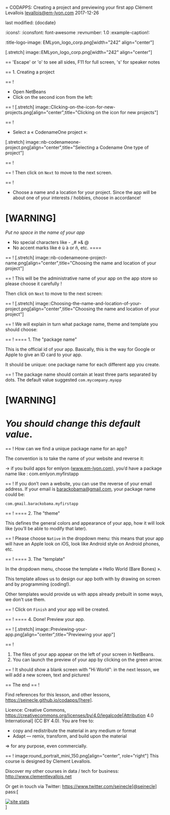 = CODAPPS: Creating a project and previewing your first app
Clément Levallois <levallois@em-lyon.com>
2017-12-26

last modified: {docdate}

:icons!:
:iconsfont:   font-awesome
:revnumber: 1.0
:example-caption!:

:title-logo-image: EMLyon_logo_corp.png[width="242" align="center"]

[.stretch]
image::EMLyon_logo_corp.png[width="242" align="center"]


==  'Escape' or 'o' to see all sides, F11 for full screen, 's' for speaker notes

==  1. Creating a project

==  !
- Open NetBeans
- Click on the second icon from the left:

==  !
[.stretch]
image::Clicking-on-the-icon-for-new-projects.png[align="center",title="Clicking on the icon for new projects"]


==  !
- Select a « CodenameOne project »:

[.stretch]
image::nb-codenameone-project.png[align="center",title="Selecting a Codename One type of project"]

==  !


==  !
Then click on `Next` to move to the next screen.

==  !
- Choose a name and a location for your project. Since the app will be about one of your interests / hobbies, choose in accordance!

[WARNING]
====
*Put no space in the name of your app*
- No special characters like - _# »& @
- No accent marks like é ù à or ñ, etc.
====

==  !
[.stretch]
image::nb-codenameone-project-name.png[align="center",title="Choosing the name and location of your project"]


==  !
This will be the administrative name of your app on the app store so please choose it carefully !

Then click on `Next` to move to the next screen:

==  !
[.stretch]
image::Choosing-the-name-and-location-of-your-project.png[align="center",title="Choosing the name and location of your project"]


==  !
We will explain in turn what package name, theme and template you should choose:

==  !
==== 1. The "package name"

This is the official id of your app. Basically, this is the way for Google or Apple to give an ID card to your app.

It should be unique: one package name for each different app you create.

==  !
The package name should contain at least three parts separated by dots. The default value suggested `com.mycompany.myapp`

[WARNING]
====
*You should change this default value*.
====

==  !
How can we find a unique package name for an app?

The convention is to take the name of your website and reverse it:

-> if you build apps for emlyon (www.em-lyon.com), you’d have a package name like : com.emlyon.myfirstapp

==  !
If you don’t own a website, you can use the reverse of your email address. If your email is barackobama@gmail.com, your package name could be:

`com.gmail.barackobama.myfirstapp`

==  !
==== 2. The "theme"

This defines the general colors and appearance of your app, how it will look like (you’ll be able to modify that later).

==  !
Please choose `Native` in the dropdown menu: this means that your app will have an Apple look on iOS, look like Android style on Android phones, etc.

==  !
==== 3. The "template"

In the dropdown menu, choose the template « Hello World (Bare Bones) ».

This template allows us to design our app both with by drawing on screen and by programming (coding!).

Other templates would provide us with apps already prebuilt in some ways, we don't use them.

==  !
Click on `Finish` and your app will be created.

==  !
==== 4. Done! Preview your app.

==  !
[.stretch]
image::Previewing-your-app.png[align="center",title="Previewing your app"]


==  !
1. The files of your app appear on the left of your screen in NetBeans.
2. You can launch the preview of your app by clicking on the green arrow.

==  !
It should show a blank screen with "Hi World": in the next lesson, we will add a new screen, text and pictures!


==  The end
==  !

Find references for this lesson, and other lessons, https://seinecle.github.io/codapps/[here].

Licence: Creative Commons, https://creativecommons.org/licenses/by/4.0/legalcode[Attribution 4.0 International] (CC BY 4.0).
You are free to:

- copy and redistribute the material in any medium or format
- Adapt — remix, transform, and build upon the material

=> for any purpose, even commercially.

==  !
image:round_portrait_mini_150.png[align="center", role="right"]
This course is designed by Clement Levallois.

Discover my other courses in data / tech for business: http://www.clementlevallois.net

Or get in touch via Twitter: https://www.twitter.com/seinecle[@seinecle]
pass:[    <!-- Start of StatCounter Code for Default Guide -->
    <script type="text/javascript">
        var sc_project = 11563839;
        var sc_invisible = 1;
        var sc_security = "11563839";
        var scJsHost = (("https:" == document.location.protocol) ?
            "https://secure." : "http://www.");
        document.write("<sc" + "ript type='text/javascript' src='" +
            scJsHost +
            "statcounter.com/counter/counter.js'></" + "script>");
    </script>
    <noscript><div class="statcounter"><a title="site stats"
    href="http://statcounter.com/" target="_blank"><img
    class="statcounter"
    src="//c.statcounter.com/11563839/0/11563839/1/" alt="site
    stats"></a></div></noscript>
    <!-- End of StatCounter Code for Default Guide -->]
